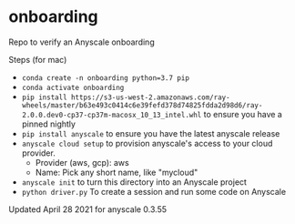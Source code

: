 # onboarding

Repo to verify an Anyscale onboarding

Steps (for mac)

* `conda create -n onboarding python=3.7 pip`
* `conda activate onboarding`
* `pip install https://s3-us-west-2.amazonaws.com/ray-wheels/master/b63e493c0414c6e39fefd378d74825fdda2d98d6/ray-2.0.0.dev0-cp37-cp37m-macosx_10_13_intel.whl` to ensure you have a pinned nightly
* `pip install anyscale` to ensure you have the latest anyscale release
* `anyscale cloud setup` to provision anyscale's access to your cloud provider.
  * Provider (aws, gcp): aws
  * Name: Pick any short name, like "mycloud"
* `anyscale init` to turn this directory into an Anyscale project
* `python driver.py` To create a session and run some code on Anyscale

Updated April 28 2021 for anyscale 0.3.55
